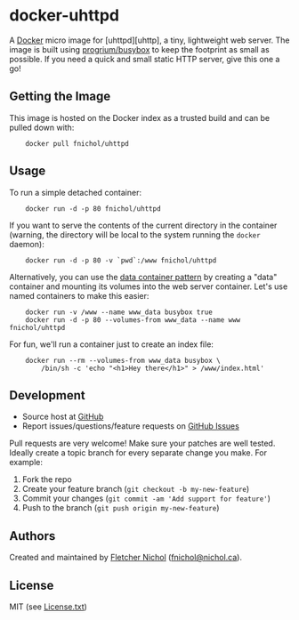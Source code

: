 # docker-uhttpd

A [Docker][docker] micro image for [uhttpd][uhttp], a tiny, lightweight web server. The image is built using [progrium/busybox][progrium_busybox] to keep the footprint as small as possible. If you need a quick and small static HTTP server, give this one a go!

## Getting the Image

This image is hosted on the Docker index as a trusted build and can be pulled down with:

		docker pull fnichol/uhttpd

## Usage

To run a simple detached container:

		docker run -d -p 80 fnichol/uhttpd

If you want to serve the contents of the current directory in the container (warning, the directory will be local to the system running the `docker` daemon):

		docker run -d -p 80 -v `pwd`:/www fnichol/uhttpd

Alternatively, you can use the [data container pattern](http://docs.docker.io/use/working_with_volumes/) by creating a "data" container and mounting its volumes into the web server container. Let's use named containers to make this easier:

		docker run -v /www --name www_data busybox true
		docker run -d -p 80 --volumes-from www_data --name www fnichol/uhttpd

For fun, we'll run a container just to create an index file:

		docker run --rm --volumes-from www_data busybox \
			/bin/sh -c 'echo "<h1>Hey there</h1>" > /www/index.html'

## Development

* Source host at [GitHub][repo]
* Report issues/questions/feature requests on [GitHub Issues][issues]

Pull requests are very welcome! Make sure your patches are well tested. Ideally create a topic branch for every separate change you make. For example:

1. Fork the repo
2. Create your feature branch (`git checkout -b my-new-feature`)
3. Commit your changes (`git commit -am 'Add support for feature'`)
4. Push to the branch (`git push origin my-new-feature`)

## Authors

Created and maintained by [Fletcher Nichol][fnichol] (<fnichol@nichol.ca>).

## License

MIT (see [License.txt][license])

[fnichol]:  https://github.com/fnichol
[repo]:     https://github.com/fnichol/docker-uhttpd
[issues]:   https://github.com/fnichol/docker-uhttpd/issues
[license]:  https://github.com/fnichol/docker-uhttpd/blob/master/License.txt

[docker]:           https://www.docker.io/
[progrium_busybox]: https://github.com/progrium/busybox
[uhttpd]:           http://wiki.openwrt.org/doc/howto/http.uhttpd
